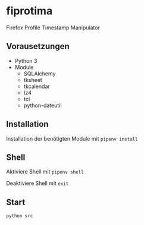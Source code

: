 # fiprotima
Firefox Profile Timestamp Manipulator 

## Vorausetzungen
* Python 3
* Module
  * SQLAlchemy
  * tksheet
  * tkcalendar
  * lz4
  * tcl
  * python-dateutil
  


## Installation 
Installation der benötigten Module mit
`pipenv install`

## Shell
Aktiviere Shell mit
`pipenv shell`

Deaktiviere Shell mit
`exit`

## Start
`python src`

